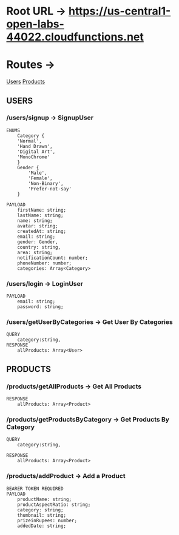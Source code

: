 # Root URL -> https://us-central1-open-labs-44022.cloudfunctions.net

# Routes ->
[Users](#USERS)
[Products](#PRODUCTS)


## USERS

### /users/signup -> SignupUser

    ENUMS
        Category {
	    'Normal',
	    'Hand Drawn',
	    'Digital Art',
	    'MonoChrome'
        }
        Gender {
            'Male',
            'Female',
            'Non-Binary',
            'Prefer-not-say'
        }

    PAYLOAD
        firstName: string;
        lastName: string;
        name: string;
        avatar: string;
        createdAt: string;
        email: string;
        gender: Gender,
        country: string,
        area: string;
        notificationCount: number;
        phoneNumber: number;
        categories: Array<Category>

### /users/login -> LoginUser

    PAYLOAD
        email: string;
        password: string;

### /users/getUserByCategories -> Get User By Categories
    QUERY
        category:string,
    RESPONSE
        allProducts: Array<User>


## PRODUCTS

### /products/getAllProducts -> Get All Products

    RESPONSE
        allProducts: Array<Product>

### /products/getProductsByCategory -> Get Products By Category

    QUERY
        category:string,

    RESPONSE
        allProducts: Array<Product>

### /products/addProduct -> Add a Product

    BEARER TOKEN REQUIRED
    PAYLOAD
        productName: string;
        productAspectRatio: string;
        category: string;
        thumbnail: string;
        prizeinRupees: number;
        addedDate: string;
